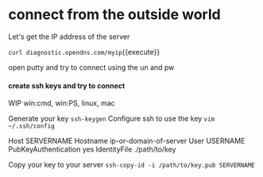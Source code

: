 # connect from the outside world

Let's get the IP address of the server

`curl diagnostic.opendns.com/myip`{{execute}}

open putty and try to connect  using the un and pw



#### create ssh keys and try to connect

WIP win:cmd, win:PS, linux, mac

Generate your key
`ssh-keygen`
Configure ssh to use the key
`vim ~/.ssh/config`   

Host SERVERNAME
Hostname ip-or-domain-of-server
User USERNAME
PubKeyAuthentication yes
IdentityFile ./path/to/key


Copy your key to your server
`ssh-copy-id -i /path/to/key.pub SERVERNAME`
